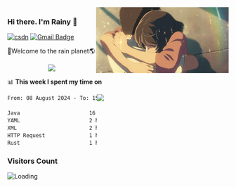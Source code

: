 <img  align='right' height="150" src="https://github.com/LikeRainDay/LikeRainDay/blob/master/pic/img_rain_1.gif?raw=true">



### Hi there. I'm Rainy :lemon:

[![csdn](https://img.shields.io/badge/-csdn-c14438?style=flat-square&logo=c&logoColor=white)](https://blog.csdn.net/qq_15807167)
[![Gmail Badge](https://img.shields.io/badge/-gmail-c14438?style=flat-square&logo=Gmail&logoColor=white&link=mailto:houshuai0816@gmail.com)](mailto:houshuai0816@gmail.com)

🚀Welcome to the rain planet🌎

<center>
<img align='center'  src="https://source.unsplash.com/user/rainyhehe/likes">
</center>

📊 **This week I spent my time on**

<img align='right'   width="300" src="https://github-readme-stats.vercel.app/api?username=LikeRainDay&show_icons=true&title_color=fff&icon_color=79ff97&text_color=9f9f9f&bg_color=151515&count_private=true">

<!--START_SECTION:waka-->

```txt
From: 08 August 2024 - To: 15 August 2024

Java                      16 hrs 53 mins  ███████████████░░░░░░░░░░   59.64 %
YAML                      2 hrs 55 mins   ██▓░░░░░░░░░░░░░░░░░░░░░░   10.31 %
XML                       2 hrs 27 mins   ██▒░░░░░░░░░░░░░░░░░░░░░░   08.67 %
HTTP Request              1 hr 18 mins    █░░░░░░░░░░░░░░░░░░░░░░░░   04.64 %
Rust                      1 hr 6 mins     █░░░░░░░░░░░░░░░░░░░░░░░░   03.91 %
```

<!--END_SECTION:waka-->

### Visitors Count
<img align="left" src = "https://profile-counter.glitch.me/LikeRainDay/count.svg" alt ="Loading">
